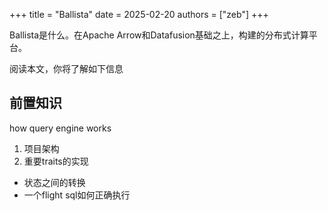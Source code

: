 +++
title = "Ballista"
date = 2025-02-20
authors = ["zeb"] 
+++

Ballista是什么。在Apache Arrow和Datafusion基础之上，构建的分布式计算平台。

阅读本文，你将了解如下信息

## 前置知识

how query engine works



1. 项目架构
2. 重要traits的实现

- 状态之间的转换
- 一个flight sql如何正确执行
